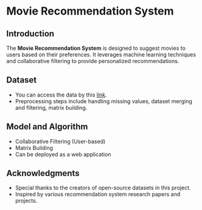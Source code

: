 # Movie Recommendation System

## Introduction
The **Movie Recommendation System** is designed to suggest movies to users based on their preferences. It leverages machine learning techniques and collaborative filtering to provide personalized recommendations.

## Dataset
- You can access the data by this [link](https://drive.google.com/drive/folders/1DP8eSSS4cjziNKArclCAQlAwwfbsLWx5?usp=sharing/).
- Preprocessing steps include handling missing values, dataset merging and filtering, matrix building.

## Model and Algorithm
- Collaborative Filtering (User-based)
- Matrix Building
- Can be deployed as a web application


## Acknowledgments
- Special thanks to the creators of open-source datasets in this project.
- Inspired by various recommendation system research papers and projects.

